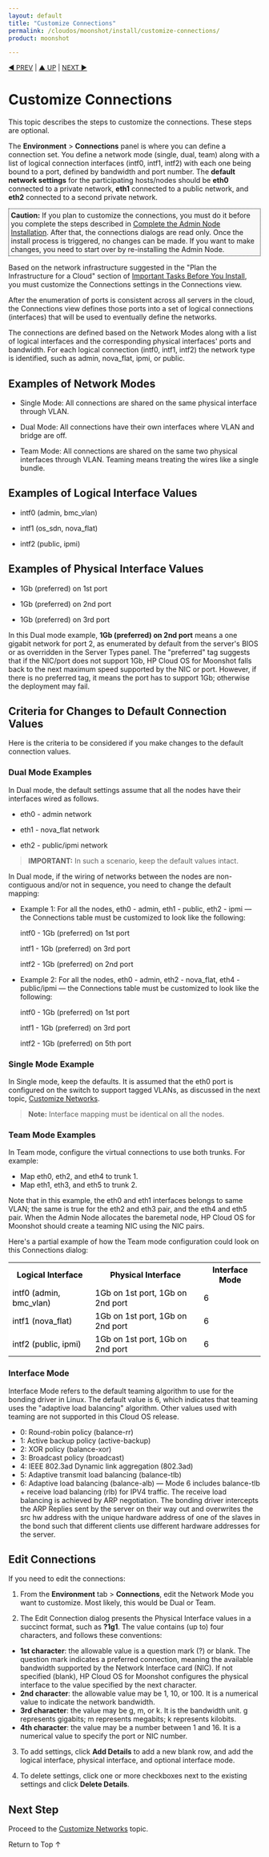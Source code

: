 ```yaml
---
layout: default
title: "Customize Connections"
permalink: /cloudos/moonshot/install/customize-connections/
product: moonshot

---
```



<script>

function PageRefresh {
onLoad="window.refresh"
}

PageRefresh();

</script>


<p style="font-size: small;"> <a href="/cloudos/moonshot/install/admin-node-prerequisites/">&#9664; PREV</a> | <a href="/cloudos/moonshot/install/">&#9650; 
UP</a> | <a href="/cloudos/moonshot/install/customize-networks/">NEXT &#9654;</a> </p>

# Customize Connections

This topic describes the steps to customize the connections. These steps are optional. 

The <b>Environment</b> > <b>Connections</b> panel is where you can define a connection set. You define a network mode (single, dual, team) along with a list of logical connection interfaces (intf0, intf1, intf2) with each one being bound to a port, defined by bandwidth and port number. The <b>default network settings</b> for the participating hosts/nodes should be <b>eth0</b> connected to a private network, <b>eth1</b> connected to a public network, and <b>eth2</b> connected to a second private network. 

<p style="background-color:#f8f8f8; padding:4px 4px 4px 4px; border: 1px dotted #000000;"><b>Caution:</b> If you plan to customize the connections, you must do it before you complete the steps described in <a href="/cloudos/moonshot/install/complete-admin-node-installation/">Complete the Admin Node Installation</a>. After that, the connections dialogs are read only. Once the install process is triggered, no changes can be made. If you want to make changes, you need to start over by re-installing the Admin Node.  </p> 

Based on the network infrastructure suggested in the "Plan the Infrastructure for a Cloud" section of [Important Tasks Before You Install](/cloudos/moonshot/install/before-you-install), you must customize the Connections settings in the Connections view.

After the enumeration of ports is consistent across all servers in the cloud, the Connections view defines those ports into a set of logical connections (interfaces) that will be used to eventually define the networks.

The connections are defined based on the Network Modes along with a list of logical interfaces and the corresponding physical interfaces' ports and bandwidth. For each logical connection (intf0, intf1, intf2) the network type is identified, such as admin, nova_flat, ipmi, or public.  

## Examples of Network Modes

* Single Mode: All connections are shared on the same physical interface through VLAN.

* Dual Mode: All connections have their own interfaces where VLAN and bridge are off.

* Team Mode: All connections are shared on the same two physical interfaces through VLAN. Teaming means treating the wires like a single bundle.

## Examples of Logical Interface Values

* intf0 (admin, bmc_vlan)

* intf1 (os_sdn, nova_flat)

* intf2 (public, ipmi)

## Examples of Physical Interface Values

* 1Gb (preferred) on 1st port

* 1Gb (preferred) on 2nd port

* 1Gb (preferred) on 3rd port

In this Dual mode example, <b>1Gb (preferred) on 2nd port</b> means a one gigabit network for port 2, as enumerated by default from the server's BIOS or as overridden in the Server Types panel. The "preferred" tag suggests that if the NIC/port does not support 1Gb, HP Cloud OS for Moonshot falls back to the next maximum speed supported by the NIC or port. However, if there is no preferred tag, it means the port has to support 1Gb; otherwise the deployment may fail.

## Criteria for Changes to Default Connection Values

Here is the criteria to be considered if you make changes to the default connection values.

### Dual Mode Examples

In Dual mode, the default settings assume that all the nodes have their interfaces wired as follows.

* eth0 - admin network

* eth1 - nova_flat network

* eth2 - public/ipmi network

> **IMPORTANT:** In such a scenario, keep the default values intact.

In Dual mode, if the wiring of networks between the nodes are non-contiguous and/or not in sequence, you need to change the default mapping:

* Example 1: For all the nodes, eth0 - admin, eth1 - public, eth2 - ipmi &mdash; the Connections table must be customized to look like the following:

    intf0 - 1Gb (preferred) on 1st port
	
    intf1 - 1Gb (preferred) on 3rd port
	
    intf2 - 1Gb (preferred) on 2nd port

* Example 2: For all the nodes, eth0 - admin, eth2 - nova_flat, eth4 - public/ipmi &mdash; the Connections table must be customized to look like the following:

    intf0 - 1Gb (preferred) on 1st port
	
    intf1 - 1Gb (preferred) on 3rd port
	
    intf2 - 1Gb (preferred) on 5th port
	
### Single Mode Example

In Single mode, keep the defaults. It is assumed that the eth0 port is configured on the switch to support tagged VLANs, 
as discussed in the next topic, [Customize Networks](/cloudos/moonshot/install/customize-networks/).

> **Note:** Interface mapping must be identical on all the nodes.

### Team Mode Examples

In Team mode, configure the virtual connections to use both trunks. For example:

* Map eth0, eth2, and eth4 to trunk 1.
* Map eth1, eth3, and eth5 to trunk 2.

Note that in this example, the eth0 and eth1 interfaces belongs to same VLAN; the same is true for the eth2 and eth3 pair, and the eth4 and eth5 pair. When the Admin Node allocates the baremetal node, HP Cloud OS for Moonshot should create a teaming NIC using the NIC pairs.

Here's a partial example of how the Team mode configuration could look on this Connections dialog:

<table style="background-color: white; color: black;">

<tr>
<th>Logical Interface</th>
<th>Physical Interface</th>
<th>Interface Mode</th>
</tr>

<tr>
<td>intf0 (admin, bmc_vlan)</td>
<td>1Gb on 1st port, 1Gb on 2nd port</td>
<td>6</td>
</tr>

<tr>
<td>intf1 (nova_flat)</td>
<td>1Gb on 1st port, 1Gb on 2nd port</td>
<td>6</td>
</tr>

<tr>
<td>intf2 (public, ipmi)</td>
<td>1Gb on 1st port, 1Gb on 2nd port</td>
<td>6</td>
</tr>

</table>

### Interface Mode

Interface Mode refers to the default teaming algorithm to use for the bonding driver in Linux. The default value is 6, which indicates that 
teaming uses the "adaptive load balancing" algorithm. Other values used with teaming are not supported in this Cloud OS release. 

* 0: Round-robin policy (balance-rr)
* 1: Active backup policy (active-backup)
* 2: XOR policy (balance-xor)
* 3: Broadcast policy (broadcast)
* 4: IEEE 802.3ad Dynamic link aggregation (802.3ad)
* 5: Adaptive transmit load balancing (balance-tlb)
* 6: Adaptive load balancing (balance-alb) &mdash; Mode 6 includes balance-tlb + receive load balancing (rlb) for IPV4 traffic. 
The receive load balancing is achieved by ARP negotiation. The bonding driver intercepts the ARP Replies sent by the server on their 
way out and overwrites the src hw address with the unique hardware address of one of the slaves in the bond such that different clients use 
different hardware addresses for the server.


<!-- 
* **Mode 0 (balance-rr)**

> Mode means the packets are transmitted in sequential order from the first available slave through the last. If two real interfaces are slaves in the 
bond and two packets arrive destined out of the bonded interface the first will be transmitted on the first slave and the second frame 
will be transmitted on the second slave. The third packet will be sent on the first and so on. This provides load balancing and fault tolerance.

* **Mode 1 (active-backup)**

> Mode 1 can be used for fault tolerance. One of the interfaces is placed into a backup state and will only make it active if the link is lost by the active interface. 
Only one slave in the bond is active at an instance of time. A different slave becomes active only when the active slave fails. 

* **Mode 2 (balance-xor)**

> Mode 2 transmits based on XOR formula. (Source MAC address is XOR'd with destination MAC address) modula slave count. 
This mode selects the same slave for each destination MAC address and provides load balancing and fault tolerance.

* **Mode 3 (broadcast)**

> Mode 3 transmits everything on all slave interfaces. This mode is the least used and provides only fault tolerance.

* **Mode 4 (802.3ad)**

> Mode 4 is also called Dynamic Link Aggregation. It creates aggregation groups that share the same speed and duplex settings. 
This mode requires a switch that supports IEEE 802.3ad Dynamic link.

* **Mode 5 (balance-tlb)**

> Mode 5 is also called Adaptive transmit load balancing. The outgoing traffic is distributed according to the current load and queue on each 
slave interface. Incoming traffic is received by the current slave.

* **Mode 6 (balance-alb)**

> Mode 6 is also called Adaptive load balancing. This mode includes balance-tlb + receive load balancing (rlb) for IPV4 traffic. 
The receive load balancing is achieved by ARP negotiation. The bonding driver intercepts the ARP Replies sent by the server on their 
way out and overwrites the src hw address with the unique hw address of one of the slaves in the bond such that different clients use different hw addresses for the server.

--> 

## Edit Connections

If you need to edit the connections:

1. From the <b>Environment</b> tab > <b>Connections</b>, edit the Network Mode you want to customize.  Most likely, this would be Dual or Team.

2. The Edit Connection dialog presents the Physical Interface values in a succinct format, such as <b>?1g1</b>. The value contains (up to) four characters, and follows these conventions: 
 * <b>1st character</b>: the allowable value is a question mark (?) or blank.  The question mark indicates a preferred connection, meaning the  available bandwidth supported by the Network Interface card (NIC). If not specified (blank), HP Cloud OS for Moonshot configures the physical interface to the value specified by the next character.
 * <b>2nd character</b>: the allowable value may be 1, 10, or 100. It is a numerical value to indicate the network bandwidth.
 * <b>3rd character</b>: the value may be g, m, or k. It is the bandwidth unit. g represents gigabits; m represents megabits; k represents kilobits.
 * <b>4th character</b>: the value may be a number between 1 and 16.  It is a numerical value to specify the port or NIC number.

3. To add settings, click <b>Add Details</b> to add a new blank row, and add the logical interface, physical interface, and optional interface mode.

4. To delete settings, click one or more checkboxes next to the existing settings and click <b>Delete Details</b>.

## Next Step

Proceed to the [Customize Networks](/cloudos/moonshot/install/customize-networks/) topic.

<a href="#top" style="padding:14px 0px 14px 0px; text-decoration: none;"> Return to Top &#8593; </a>


